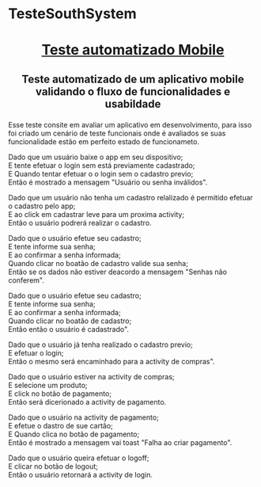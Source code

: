 # TesteSouthSystem
<h1 align = "center">
<a href="https://github.com/AucelioBarbosa/TesteSouthSystem"> Teste automatizado Mobile</a>
</h>

<h2 align = "center">
<p > Teste automatizado de um aplicativo mobile validando o fluxo de funcionalidades e usabildade</p>
</h2>

Esse teste consite em avaliar um aplicativo em desenvolvimento, para isso foi criado um cenário de teste funcionais onde é avaliados se suas
funcionalidade estão em perfeito estado de funcionameto.

Dado que um usuário baixe o app em seu dispositivo; <br>
E tente efetuar o login sem está previamente cadastrado; <br>
E Quando tentar efetuar o o login sem o cadastro previo; <br>
Então é mostrado a mensagem "Usuário ou senha inválidos".<br>
<p>
Dado que um usuário não tenha um cadastro relalizado é permitido efetuar o cadastro pelo app; <br>
E ao click em cadastrar leve para um proxima activity; <br>
Então o usuário podrerá realizar o cadastro.<br>
<p>
Dado que o usuário efetue seu cadastro; <br>
E tente informe sua senha; <br>
E ao confirmar a senha informada; <br>
Quando clicar no boatão de cadastro valide sua senha; <br>
Então se os dados não estiver deacordo a mensagem "Senhas não conferem".<br>
<p>
Dado que o usuário efetue seu cadastro; <br>
E tente informe sua senha; <br>
E ao confirmar a senha informada; <br>
Quando clicar no boatão de cadastro; <br>
Então então o usuário é cadastrado".<br>
<p>
Dado que o usuário já tenha realizado o cadastro previo; <br>
E efetuar o login; <br>
Então  o mesmo será encaminhado para a activity de compras".<br>
<p>
Dado que o usuário estiver na activity de compras; <br>
E selecione um produto; <br>
E click no botão de pagamento; <br>
Então será dicerionado a activity de pagamento.<br>
<p>
Dado que o usuário na activity de pagamento; <br>
E efetue o dastro de sue cartão; <br>
E Quando clica no botão de pagamento; <br>
Então é mostrado a mensagem vai toast "Falha ao criar pagamento".<br>
<p>
Dado que o usuário queira efetuar o logoff;<br>
E clicar no botão de logout;<br>
Então o usuário retornará a activity de login.<br>



